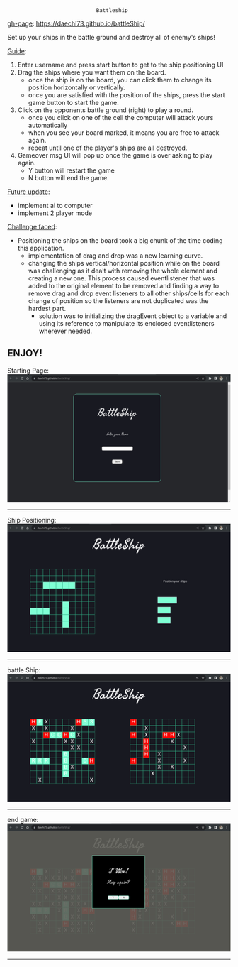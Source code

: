                                 Battleship

<u>gh-page</u>: https://daechi73.github.io/battleShip/

Set up your ships in the battle ground and destroy all of enemy's ships!

<u>Guide</u>:

1. Enter username and press start button to get to the ship positioning UI
2. Drag the ships where you want them on the board.
   - once the ship is on the board, you can click them to change its position horizontally or vertically.
   - once you are satisfied with the position of the ships, press the start game button to start the game.
3. Click on the opponents battle ground (right) to play a round.
   - once you click on one of the cell the computer will attack yours automatically
   - when you see your board marked, it means you are free to attack again.
   - repeat until one of the player's ships are all destroyed.
4. Gameover msg UI will pop up once the game is over asking to play again.
   - Y button will restart the game
   - N button will end the game.

<u>Future update</u>:

- implement ai to computer
- implement 2 player mode

<u>Challenge faced</u>:

- Positioning the ships on the board took a big chunk of the time coding this application.
  - implementation of drag and drop was a new learning curve.
  - changing the ships vertical/horizontal position while on the board was challenging as it dealt with
    removing the whole element and creating a new one. This process caused eventlistener that was added to
    the original element to be removed and finding a way to remove drag and drop event listeners to all other ships/cells for each change of position so the listeners are not duplicated was the hardest part.
    - solution was to initializing the dragEvent object to a variable and using its reference to manipulate its
      enclosed eventlisteners wherever needed.

## ENJOY!

Starting Page:
![img](https://github.com/daechi73/battleShip/blob/main/screenShots/startPage.png)

---

Ship Positioning:
![img](https://github.com/daechi73/battleShip/blob/main/screenShots/shipPosition.png)

---

battle Ship:
![img](https://github.com/daechi73/battleShip/blob/main/screenShots/battleShip.png)

---

end game:
![img](https://github.com/daechi73/battleShip/blob/main/screenShots/endGame.png)

---
